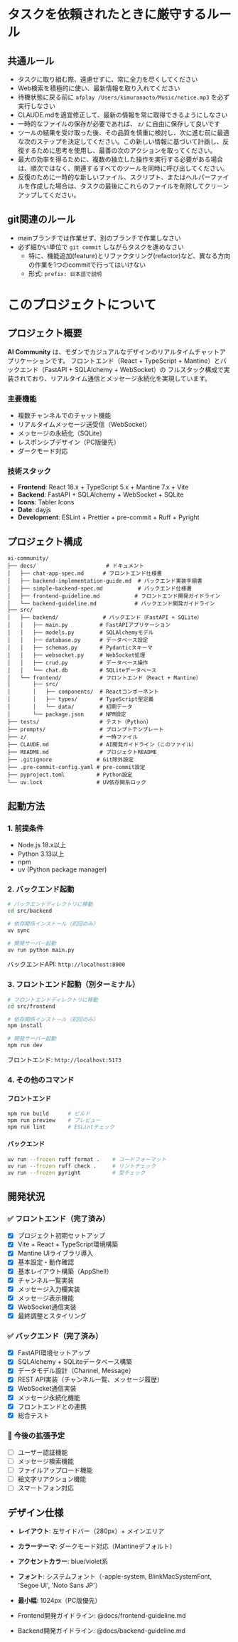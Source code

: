# タスクを依頼されたときに厳守するルール
## 共通ルール
- タスクに取り組む際、遠慮せずに、常に全力を尽くしてください
- Web検索を積極的に使い、最新情報を取り入れてください
- 待機状態に戻る前に `afplay /Users/kimuranaoto/Music/notice.mp3` を必ず実行しなさい
- CLAUDE.mdを適宜修正して、最新の情報を常に取得できるようにしなさい
- 一時的なファイルの保存が必要であれば、 `z/` に自由に保存して良いです
- ツールの結果を受け取った後、その品質を慎重に検討し、次に進む前に最適な次のステップを決定してください。この新しい情報に基づいて計画し、反復するために思考を使用し、最善の次のアクションを取ってください。
- 最大の効率を得るために、複数の独立した操作を実行する必要がある場合は、順次ではなく、関連するすべてのツールを同時に呼び出してください。
- 反復のために一時的な新しいファイル、スクリプト、またはヘルパーファイルを作成した場合は、タスクの最後にこれらのファイルを削除してクリーンアップしてください。

## git関連のルール
- mainブランチでは作業せず、別のブランチで作業しなさい
- 必ず細かい単位で `git commit` しながらタスクを進めなさい
  - 特に、機能追加(feature)とリファクタリング(refactor)など、異なる方向の作業を1つのcommitで行ってはいけない
  - 形式: `prefix: 日本語で説明`

# このプロジェクトについて

## プロジェクト概要

**AI Community** は、モダンでカジュアルなデザインのリアルタイムチャットアプリケーションです。
フロントエンド（React + TypeScript + Mantine）とバックエンド（FastAPI + SQLAlchemy + WebSocket）の
フルスタック構成で実装されており、リアルタイム通信とメッセージ永続化を実現しています。

### 主要機能
- 複数チャンネルでのチャット機能
- リアルタイムメッセージ送受信（WebSocket）
- メッセージの永続化（SQLite）
- レスポンシブデザイン（PC版優先）
- ダークモード対応

### 技術スタック
- **Frontend**: React 18.x + TypeScript 5.x + Mantine 7.x + Vite
- **Backend**: FastAPI + SQLAlchemy + WebSocket + SQLite
- **Icons**: Tabler Icons
- **Date**: dayjs
- **Development**: ESLint + Prettier + pre-commit + Ruff + Pyright

## プロジェクト構成

```
ai-community/
├── docs/                      # ドキュメント
│   ├── chat-app-spec.md      # フロントエンド仕様書
│   ├── backend-implementation-guide.md  # バックエンド実装手順書
│   ├── simple-backend-spec.md           # バックエンド仕様書
│   ├── frontend-guideline.md           # フロントエンド開発ガイドライン
│   └── backend-guideline.md            # バックエンド開発ガイドライン
├── src/
│   ├── backend/              # バックエンド（FastAPI + SQLite）
│   │   ├── main.py          # FastAPIアプリケーション
│   │   ├── models.py        # SQLAlchemyモデル
│   │   ├── database.py      # データベース設定
│   │   ├── schemas.py       # Pydanticスキーマ
│   │   ├── websocket.py     # WebSocket処理
│   │   ├── crud.py          # データベース操作
│   │   └── chat.db          # SQLiteデータベース
│   └── frontend/            # フロントエンド（React + Mantine）
│       ├── src/
│       │   ├── components/  # Reactコンポーネント
│       │   ├── types/       # TypeScript型定義
│       │   └── data/        # 初期データ
│       └── package.json     # NPM設定
├── tests/                   # テスト（Python）
├── prompts/                 # プロンプトテンプレート
├── z/                       # 一時ファイル
├── CLAUDE.md                # AI開発ガイドライン（このファイル）
├── README.md                # プロジェクトREADME
├── .gitignore              # Git除外設定
├── .pre-commit-config.yaml # pre-commit設定
├── pyproject.toml          # Python設定
└── uv.lock                 # UV依存関系ロック
```

## 起動方法

### 1. 前提条件
- Node.js 18.x以上
- Python 3.13以上
- npm
- uv (Python package manager)

### 2. バックエンド起動
```bash
# バックエンドディレクトリに移動
cd src/backend

# 依存関係インストール（初回のみ）
uv sync

# 開発サーバー起動
uv run python main.py
```

バックエンドAPI: `http://localhost:8000`

### 3. フロントエンド起動（別ターミナル）
```bash
# フロントエンドディレクトリに移動
cd src/frontend

# 依存関係インストール（初回のみ）
npm install

# 開発サーバー起動
npm run dev
```

フロントエンド: `http://localhost:5173`

### 4. その他のコマンド

#### フロントエンド
```bash
npm run build      # ビルド
npm run preview    # プレビュー
npm run lint       # ESLintチェック
```

#### バックエンド
```bash
uv run --frozen ruff format .    # コードフォーマット
uv run --frozen ruff check .     # リントチェック
uv run --frozen pyright          # 型チェック
```

## 開発状況

### ✅ フロントエンド（完了済み）
- [x] プロジェクト初期セットアップ
- [x] Vite + React + TypeScript環境構築
- [x] Mantine UIライブラリ導入
- [x] 基本設定・動作確認
- [x] 基本レイアウト構築（AppShell）
- [x] チャンネル一覧実装
- [x] メッセージ入力欄実装
- [x] メッセージ表示機能
- [x] WebSocket通信実装
- [x] 最終調整とスタイリング

### ✅ バックエンド（完了済み）
- [x] FastAPI環境セットアップ
- [x] SQLAlchemy + SQLiteデータベース構築
- [x] データモデル設計（Channel, Message）
- [x] REST API実装（チャンネル一覧、メッセージ履歴）
- [x] WebSocket通信実装
- [x] メッセージ永続化機能
- [x] フロントエンドとの連携
- [x] 総合テスト

### 🚧 今後の拡張予定
- [ ] ユーザー認証機能
- [ ] メッセージ検索機能
- [ ] ファイルアップロード機能
- [ ] 絵文字リアクション機能
- [ ] スマートフォン対応

## デザイン仕様

- **レイアウト**: 左サイドバー（280px）+ メインエリア
- **カラーテーマ**: ダークモード対応（Mantineデフォルト）
- **アクセントカラー**: blue/violet系
- **フォント**: システムフォント（-apple-system, BlinkMacSystemFont, 'Segoe UI', 'Noto Sans JP'）
- **最小幅**: 1024px（PC版優先）

- Frontend開発ガイドライン: @docs/frontend-guideline.md
- Backend開発ガイドライン: @docs/backend-guideline.md
